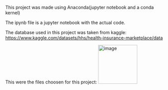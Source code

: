 This project was made using Anaconda(jupyter notebook and a conda kernel)

The ipynb file is a jupyter notebook with the actual code.

The database used in this project was taken from kaggle: https://www.kaggle.com/datasets/hhs/health-insurance-marketplace/data

This were the files choosen for this project:
<img width="122" alt="image" src="https://github.com/gabrielacotrim/US-Health-Insurance-Analysis/assets/123996333/f2b9823f-9639-4dfd-8e5c-8a2e2258badd">
